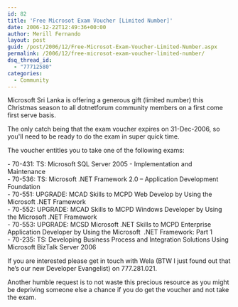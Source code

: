 ```yaml
---
id: 82
title: 'Free Microsot Exam Voucher [Limited Number]'
date: 2006-12-22T12:49:36+00:00
author: Merill Fernando
layout: post
guid: /post/2006/12/Free-Microsot-Exam-Voucher-Limited-Number.aspx
permalink: /2006/12/free-microsot-exam-voucher-limited-number/
dsq_thread_id:
  - "77712580"
categories:
  - Community
---
```

<P>Microsoft Sri Lanka is offering a generous gift (limited number) this Christmas season to all dotnetforum community members on a first come first serve basis.</P>
<P>The only catch being that the exam voucher expires on 31-Dec-2006, so you'll need to be ready to do the exam in super quick time.</P>
<P>The voucher entitles you to take one of the following exams:</P>
<P>- 70-431: TS: Microsoft SQL Server 2005 - Implementation and Maintenance<BR>- 70-536: TS: Microsoft .NET Framework 2.0 – Application Development Foundation<BR>- 70-551: UPGRADE: MCAD Skills to MCPD Web Develop by Using the Microsoft .NET Framework<BR>- 70-552: UPGRADE: MCAD Skills to MCPD Windows Developer by Using the Microsoft .NET Framework<BR>- 70-553: UPGRADE: MCSD Microsoft .NET Skills to MCPD Enterprise Application Developer by Using the Microsoft&nbsp; .NET Framework: Part 1<BR>- 70-235: TS: Developing Business Process and Integration Solutions Using Microsoft BizTalk Server 2006</P>
<P>If you are interested please get in touch with Wela (BTW I just found out that he’s our new Developer Evangelist) on 777.281.021.</P>
<P>Another humble request is to not waste this precious resource as you might be depriving someone else a chance if you do get the voucher and not take the exam.</P>